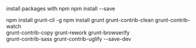 install packages with npm
npm install <package-name> --save

npm install grunt-cli -g
npm install grunt grunt-contrib-clean grunt-contrib-watch \
grunt-contrib-copy grunt-rework grunt-browserify \
grunt-contrib-sass grunt-contrib-uglify --save-dev

